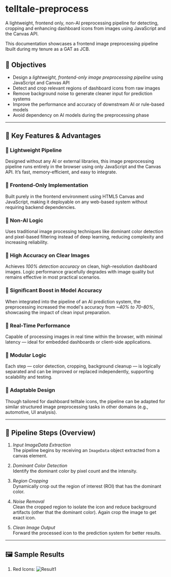 # telltale-preprocess
A lightweight, frontend only, non-AI preprocessing pipeline for detecting, cropping and enhancing dashboard icons from images using JavaScript and the Canvas API.  

This documentation showcases a frontend image preprocessing pipeline Ibuilt during my tenure as a GAT as JCB.  
  
## 📌 Objectives

- Design a *lightweight, frontend-only image preprocessing pipeline* using JavaScript and Canvas API
- Detect and crop relevant regions of dashboard icons from raw images
- Remove background noise to generate cleaner input for prediction systems
- Improve the performance and accuracy of downstream AI or rule-based models
- Avoid dependency on AI models during the preprocessing phase

---

## 🚀 Key Features & Advantages

### 🔹 Lightweight Pipeline
Designed without any AI or external libraries, this image preprocessing pipeline runs entirely in the browser using only JavaScript and the Canvas API. It’s fast, memory-efficient, and easy to integrate.

### 🔹 Frontend-Only Implementation
Built purely in the frontend environment using HTML5 Canvas and JavaScript, making it deployable on any web-based system without requiring backend dependencies.

### 🔹 Non-AI Logic
Uses traditional image processing techniques like dominant color detection and pixel-based filtering instead of deep learning, reducing complexity and increasing reliability.

### 🔹 High Accuracy on Clear Images
Achieves *100% detection accuracy* on clean, high-resolution dashboard images. Logic performance gracefully degrades with image quality but remains effective in most practical scenarios.

### 🔹 Significant Boost in Model Accuracy
When integrated into the pipeline of an AI prediction system, the preprocessing increased the model's accuracy from *~40% to 70–80%*, showcasing the impact of clean input preparation.

### 🔹 Real-Time Performance
Capable of processing images in real time within the browser, with minimal latency — ideal for embedded dashboards or client-side applications.

### 🔹 Modular Logic
Each step — color detection, cropping, background cleanup — is logically separated and can be improved or replaced independently, supporting scalability and testing.

### 🔹 Adaptable Design
Though tailored for dashboard telltale icons, the pipeline can be adapted for similar structured image preprocessing tasks in other domains (e.g., automotive, UI analysis).

---

## 🧠 Pipeline Steps (Overview)

1. *Input ImageData Extraction*  
   The pipeline begins by receiving an `ImageData` object extracted from a canvas element.

2. *Dominant Color Detection*  
   Identify the dominant color by pixel count and the intensity.

3. *Region Cropping*  
   Dynamically crop out the region of interest (ROI) that has the dominant color.

4. *Noise Removal*  
   Clean the cropped region to isolate the icon and reduce background artifacts (other that the dominant color). Again crop the image to get exact icon.

5. *Clean Image Output*  
   Forward the processed icon to the prediction system for better results.

---

## 🖼️ Sample Results
1. Red Icons:
   ![Result1]()
